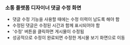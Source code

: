 ### 소통 플랫폼 디자이너 댓글 수정 화면
- 댓글 수정 기능을 사용할 때에는 수정 이력이 남도록 해야 함
- 수정된 댓글은 수정된 시간과 함께 표시되어야 함
- '수정' 버튼을 클릭하면 게시물이 수정됨
- 성공적으로 수정이 완료되면 수정한 게시물 보기 화면으로 이동